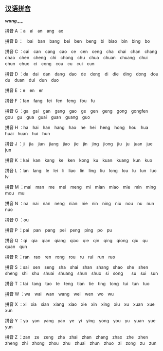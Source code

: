 [汉语拼音](http://www.cidianwang.com/pinyin)
---
***wang _ _*** 

拼音 A ：a　ai　an　ang　ao　

拼音 B ：　bai　ban　bang　bei　ben　beng　bi　biao　bin　bing　bo　

拼音 C ：cai　can　cang　cao　ce　cen　ceng　cha　chai　chan　chang　chao　chen　cheng　chi　chong　chu　chua　chuan　chuang　chui　chun　chuo　ci　cong　cou　cu　cui　cun　　

拼音 D ：da　dai　dan　dang　dao　de　deng　di　die　ding　dong　dou　du　duan　dui　dun　duo　

拼音 E ：e　en　er　

拼音 F ：fan　fang　fei　fen　feng　fou　fu　

拼音 G ：ga　gai　gan　gang　gao　ge　gen　geng　gong　gongfen　gou　gu　gua　guai　guan　guang　guo　

拼音 H ：ha　hai　han　hang　hao　he　hei　heng　hong　hou　hua　huai　huan　hui　hun　

拼音 J ：ji　jia　jian　jiang　jiao　jie　jin　jing　jiong　jiu　ju　juan　jue　jun　

拼音 K ：kai　kan　kang　ke　ken　kong　ku　kuan　kuang　kun　kuo　

拼音 L ：lan　lang　le　lei　li　liao　lin　ling　liu　long　lou　lu　lun　luo　lv　

拼音 M ：mai　man　me　mei　meng　mi　mian　miao　mie　min　ming　mou　mu　

拼音 N ：na　nai　nan　neng　nian　nie　nin　ning　niu　nou　nu　nun　nuo　

拼音 O ：ou　

拼音 P ：pai　pan　pang　pei　peng　ping　po　pu　

拼音 Q ：qi　qia　qian　qiang　qiao　qie　qin　qing　qiong　qiu　qu　quan　qun　

拼音 R ：ran　rao　ren　rong　rou　ru　rui　run　ruo　

拼音 S ：sai　sen　seng　sha　shai　shan　shang　shao　she　shen　sheng　shi　shu　shuai　shuang　shun　shuo　si　song　　su　sui　sun　　

拼音 T ：tai　tang　tao　te　teng　tian　tie　ting　tong　tui　tun　tuo　

拼音 W ：wa　wai　wan　wang　wei　wen　wo　wu　

拼音 X ：xi　xia　xian　xiang　xiao　xie　xin　xing　xiu　xu　xuan　xue　xun　

拼音 Y ：ya　yan　yang　yao　ye　yi　ying　yong　you　yu　yuan　yue　yun　

拼音 Z ：zan　ze　zeng　zha　zhai　zhan　zhang　zhao　zhe　zhen　zheng　zhi　zhong　zhou　zhu　zhuai　zhun　zhuo　zi　zong　zu　zun
